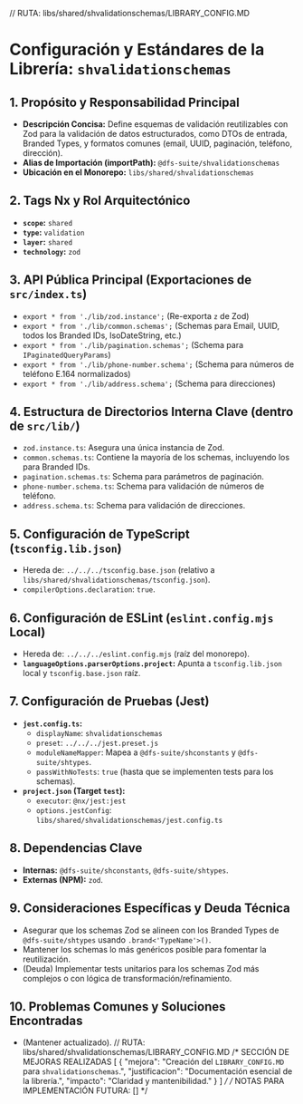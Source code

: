 // RUTA: libs/shared/shvalidationschemas/LIBRARY_CONFIG.MD
# Configuración y Estándares de la Librería: `shvalidationschemas`

## 1. Propósito y Responsabilidad Principal

- **Descripción Concisa:** Define esquemas de validación reutilizables con Zod para la validación de datos estructurados, como DTOs de entrada, Branded Types, y formatos comunes (email, UUID, paginación, teléfono, dirección).
- **Alias de Importación (importPath):** `@dfs-suite/shvalidationschemas`
- **Ubicación en el Monorepo:** `libs/shared/shvalidationschemas`

## 2. Tags Nx y Rol Arquitectónico

- **`scope`:** `shared`
- **`type`:** `validation`
- **`layer`:** `shared`
- **`technology`:** `zod`

## 3. API Pública Principal (Exportaciones de `src/index.ts`)

- `export * from './lib/zod.instance';` (Re-exporta `z` de Zod)
- `export * from './lib/common.schemas';` (Schemas para Email, UUID, todos los Branded IDs, IsoDateString, etc.)
- `export * from './lib/pagination.schemas';` (Schema para `IPaginatedQueryParams`)
- `export * from './lib/phone-number.schema';` (Schema para números de teléfono E.164 normalizados)
- `export * from './lib/address.schema';` (Schema para direcciones)

## 4. Estructura de Directorios Interna Clave (dentro de `src/lib/`)

- `zod.instance.ts`: Asegura una única instancia de Zod.
- `common.schemas.ts`: Contiene la mayoría de los schemas, incluyendo los para Branded IDs.
- `pagination.schemas.ts`: Schema para parámetros de paginación.
- `phone-number.schema.ts`: Schema para validación de números de teléfono.
- `address.schema.ts`: Schema para validación de direcciones.

## 5. Configuración de TypeScript (`tsconfig.lib.json`)

- Hereda de: `../../../tsconfig.base.json` (relativo a `libs/shared/shvalidationschemas/tsconfig.json`).
- `compilerOptions.declaration`: `true`.

## 6. Configuración de ESLint (`eslint.config.mjs` Local)

- Hereda de: `../../../eslint.config.mjs` (raíz del monorepo).
- **`languageOptions.parserOptions.project`:** Apunta a `tsconfig.lib.json` local y `tsconfig.base.json` raíz.

## 7. Configuración de Pruebas (Jest)

- **`jest.config.ts`:**
  - `displayName`: `shvalidationschemas`
  - `preset`: `../../../jest.preset.js`
  - `moduleNameMapper`: Mapea a `@dfs-suite/shconstants` y `@dfs-suite/shtypes`.
  - `passWithNoTests`: `true` (hasta que se implementen tests para los schemas).
- **`project.json` (Target `test`):**
  - `executor`: `@nx/jest:jest`
  - `options.jestConfig`: `libs/shared/shvalidationschemas/jest.config.ts`

## 8. Dependencias Clave

- **Internas:** `@dfs-suite/shconstants`, `@dfs-suite/shtypes`.
- **Externas (NPM):** `zod`.

## 9. Consideraciones Específicas y Deuda Técnica

- Asegurar que los schemas Zod se alineen con los Branded Types de `@dfs-suite/shtypes` usando `.brand<'TypeName'>()`.
- Mantener los schemas lo más genéricos posible para fomentar la reutilización.
- (Deuda) Implementar tests unitarios para los schemas Zod más complejos o con lógica de transformación/refinamiento.

## 10. Problemas Comunes y Soluciones Encontradas
- (Mantener actualizado).
// RUTA: libs/shared/shvalidationschemas/LIBRARY_CONFIG.MD
/* SECCIÓN DE MEJORAS REALIZADAS
[
  { "mejora": "Creación del `LIBRARY_CONFIG.MD` para `shvalidationschemas`.", "justificacion": "Documentación esencial de la librería.", "impacto": "Claridad y mantenibilidad." }
]
*/
/* NOTAS PARA IMPLEMENTACIÓN FUTURA: [] */
